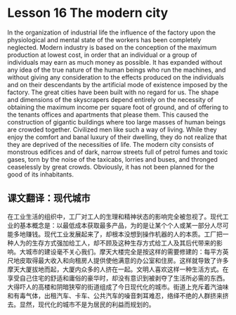 # Lesson 16 The modern city

In the organization of industrial life the influence of the factory upon the physiological and mental state of the workers has been completely neglected. Modern industry is based on the conception of the maximum production at lowest cost, in order that an individual or a group of individuals may earn as much money as possible. It has expanded without any idea of the true nature of the human beings who run the machines, and without giving any consideration to the effects produced on the individuals and on their descendants by the artificial mode of existence imposed by the factory. The great cities have been built with no regard for us. The shape and dimensions of the skyscrapers depend entirely on the necessity of obtaining the maximum income per square foot of ground, and of offering to the tenants offices and apartments that please them. This caused the construction of gigantic buildings where too large masses of human beings are crowded together. Civilized men like such a way of living. While they enjoy the comfort and banal luxury of their dwelling, they do not realize that they are deprived of the necessities of life. The modern city consists of monstrous edifices and of dark, narrow streets full of petrol fumes and toxic gases, torn by the noise of the taxicabs, lorries and buses, and thronged ceaselessly by great crowds. Obviously, it has not been planned for the good of its inhabitants.

## 课文翻译：现代城市

在工业生活的组织中，工厂对工人的生理和精神状态的影响完全被忽视了。现代工业的基本概念是：以最低成本获取最多产品，为的是让某个个人或某一部分人尽可能多地赚钱。现代工业发展起来了，却根本没想到操作机器的人的本质。工厂把一种人为的生存方式强加给工人，却不顾及这种生存方式给工人及其后代带来的影响。大城市的建设毫不关心我们。摩天大楼完全是按这样的需要修建的：每平方英尺地皮取得最大收入和向租房人提供使他满意的办公室和住房。这样就导致了许多摩天大厦拔地而起，大厦内众多的人挤在一起。文明人喜欢这样一种生活方式。在享受自己住宅的舒适和庸俗的豪华时，却没有意识到被剥夺了生活所必需的东西。大得吓人的高楼和阴暗狭窄的街道组成了今日现代化的城市。街道上充斥着汽油味和有毒气体，出租汽车、卡车、公共汽车的噪音刺耳难忍，络绎不绝的人群挤来挤去。显然，现代化的城市不是为居民的利益而规划的。
